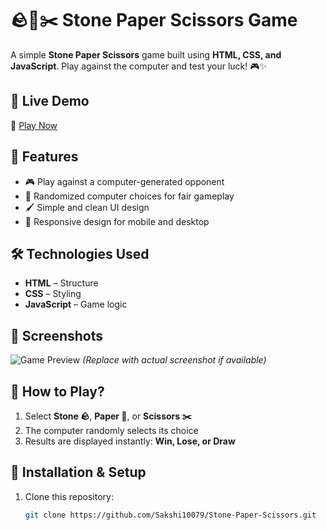 # 🪨📜✂️ Stone Paper Scissors Game

A simple **Stone Paper Scissors** game built using **HTML, CSS, and JavaScript**. Play against the computer and test your luck! 🎮✨

## 🚀 Live Demo
🔗 [Play Now](https://sakshi10079.github.io/Stone-Paper-Scissors/)

## 📌 Features
- 🎮 Play against a computer-generated opponent  
- 🔄 Randomized computer choices for fair gameplay  
- 🖌️ Simple and clean UI design  
- 📱 Responsive design for mobile and desktop  

## 🛠️ Technologies Used
- **HTML** – Structure  
- **CSS** – Styling  
- **JavaScript** – Game logic  

## 📸 Screenshots
![Game Preview](https://drive.google.com/file/d/1KN6H0HLz-WxqU0e1OUAjhNDTO2YIc9db/view?usp=drive_link) *(Replace with actual screenshot if available)*  

## 🎯 How to Play?
1. Select **Stone 🪨**, **Paper 📜**, or **Scissors ✂️**  
2. The computer randomly selects its choice  
3. Results are displayed instantly: **Win, Lose, or Draw**  

## 🔧 Installation & Setup
1. Clone this repository:
   ```bash
   git clone https://github.com/Sakshi10079/Stone-Paper-Scissors.git
